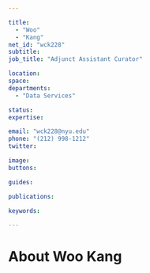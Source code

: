 ```yaml
---

title:
  - "Woo"
  - "Kang"
net_id: "wck228"
subtitle: 
job_title: "Adjunct Assistant Curator"

location: 
space: 
departments:
  - "Data Services"

status: 
expertise:

email: "wck228@nyu.edu"
phone: "(212) 998-1212"
twitter: 

image: 
buttons:

guides:

publications:

keywords:

---
```


# About Woo Kang



